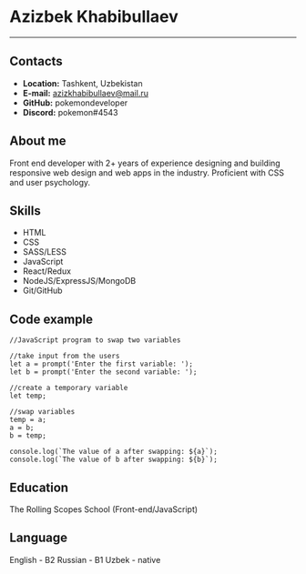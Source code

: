 # Azizbek Khabibullaev
--- 
## Contacts
* **Location:** Tashkent, Uzbekistan 
* **E-mail:** azizkhabibullaev@mail.ru
* **GitHub:** pokemondeveloper
* **Discord:** pokemon#4543

## About me
Front end developer with 2+ years of experience designing and building responsive web design and web apps in the industry. Proficient with CSS and user psychology. 

## Skills
* HTML
* CSS
* SASS/LESS
* JavaScript
* React/Redux
* NodeJS/ExpressJS/MongoDB
* Git/GitHub 

## Code example
```
//JavaScript program to swap two variables

//take input from the users
let a = prompt('Enter the first variable: ');
let b = prompt('Enter the second variable: ');

//create a temporary variable
let temp;

//swap variables
temp = a;
a = b;
b = temp;

console.log(`The value of a after swapping: ${a}`);
console.log(`The value of b after swapping: ${b}`);
```
## Education 
The Rolling Scopes School (Front-end/JavaScript)

## Language
English - B2
Russian - B1
Uzbek - native
